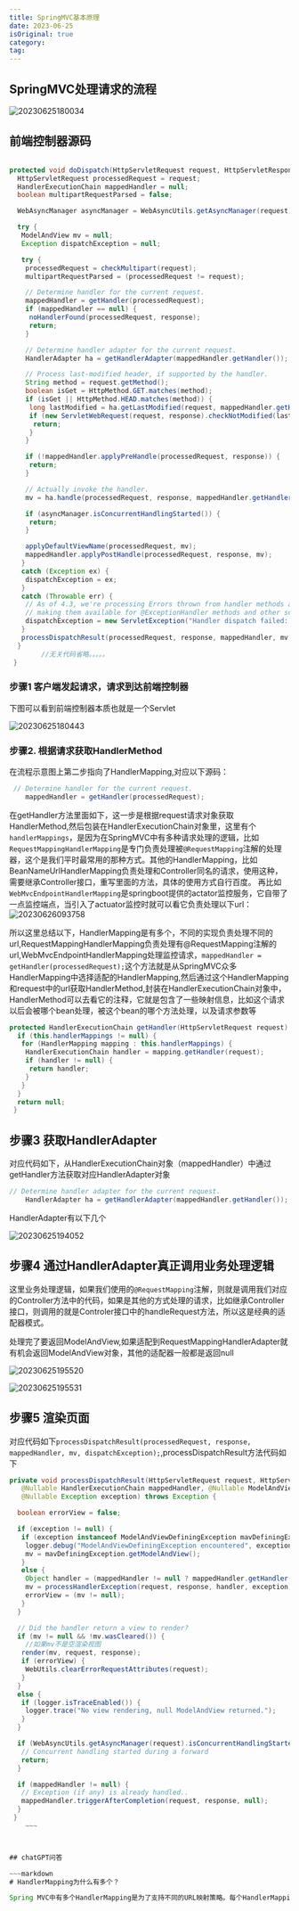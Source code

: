 ```yaml
---
title: SpringMVC基本原理
date: 2023-06-25
isOriginal: true
category: 
tag: 
---
```


## SpringMVC处理请求的流程

![20230625180034](https://afatpig.oss-cn-chengdu.aliyuncs.com/blog/20230625180034.png)

## 前端控制器源码

~~~java

protected void doDispatch(HttpServletRequest request, HttpServletResponse response) throws Exception {
  HttpServletRequest processedRequest = request;
  HandlerExecutionChain mappedHandler = null;
  boolean multipartRequestParsed = false;

  WebAsyncManager asyncManager = WebAsyncUtils.getAsyncManager(request);

  try {
   ModelAndView mv = null;
   Exception dispatchException = null;

   try {
    processedRequest = checkMultipart(request);
    multipartRequestParsed = (processedRequest != request);

    // Determine handler for the current request.
    mappedHandler = getHandler(processedRequest);
    if (mappedHandler == null) {
     noHandlerFound(processedRequest, response);
     return;
    }

    // Determine handler adapter for the current request.
    HandlerAdapter ha = getHandlerAdapter(mappedHandler.getHandler());

    // Process last-modified header, if supported by the handler.
    String method = request.getMethod();
    boolean isGet = HttpMethod.GET.matches(method);
    if (isGet || HttpMethod.HEAD.matches(method)) {
     long lastModified = ha.getLastModified(request, mappedHandler.getHandler());
     if (new ServletWebRequest(request, response).checkNotModified(lastModified) && isGet) {
      return;
     }
    }

    if (!mappedHandler.applyPreHandle(processedRequest, response)) {
     return;
    }

    // Actually invoke the handler.
    mv = ha.handle(processedRequest, response, mappedHandler.getHandler());

    if (asyncManager.isConcurrentHandlingStarted()) {
     return;
    }

    applyDefaultViewName(processedRequest, mv);
    mappedHandler.applyPostHandle(processedRequest, response, mv);
   }
   catch (Exception ex) {
    dispatchException = ex;
   }
   catch (Throwable err) {
    // As of 4.3, we're processing Errors thrown from handler methods as well,
    // making them available for @ExceptionHandler methods and other scenarios.
    dispatchException = new ServletException("Handler dispatch failed: " + err, err);
   }
   processDispatchResult(processedRequest, response, mappedHandler, mv, dispatchException);
  }
        //无关代码省略。。。。。
 }

~~~

### 步骤1 客户端发起请求，请求到达前端控制器

下图可以看到前端控制器本质也就是一个Servlet

![20230625180443](https://afatpig.oss-cn-chengdu.aliyuncs.com/blog/20230625180443.png)

### 步骤2. 根据请求获取HandlerMethod

在流程示意图上第二步指向了HandlerMapping,对应以下源码：

~~~java
 // Determine handler for the current request.
    mappedHandler = getHandler(processedRequest);
~~~

在getHandler方法里面如下，这一步是根据request请求对象获取HandlerMethod,然后包装在HandlerExecutionChain对象里，这里有个`handlerMappings`，是因为在SpringMVC中有多种请求处理的逻辑，比如`RequestMappingHandlerMapping`是专门负责处理被`@RequestMapping`注解的处理器，这个是我们平时最常用的那种方式。其他的HandlerMapping，比如BeanNameUrlHandlerMapping负责处理和Controller同名的请求，使用这种，需要继承Controller接口，重写里面的方法，具体的使用方式自行百度。
再比如`WebMvcEndpointHandlerMapping`是springboot提供的actator监控服务，它自带了一点监控端点，当引入了actuator监控时就可以看它负责处理以下url：
![20230626093758](https://afatpig.oss-cn-chengdu.aliyuncs.com/blog/20230626093758.png)

所以这里总结以下，HandlerMapping是有多个，不同的实现负责处理不同的url,RequestMappingHandlerMapping负责处理有@RequestMapping注解的url,WebMvcEndpointHandlerMapping处理监控请求，`mappedHandler = getHandler(processedRequest);`这个方法就是从SpringMVC众多HandlerMapping中选择适配的HandlerMapping,然后通过这个HandlerMapping和request中的url获取HandlerMethod,封装在HandlerExecutionChain对象中，HandlerMethod可以去看它的注释，它就是包含了一些映射信息，比如这个请求以后会被哪个bean处理，被这个bean的哪个方法处理，以及请求参数等

~~~java
protected HandlerExecutionChain getHandler(HttpServletRequest request) throws Exception {
  if (this.handlerMappings != null) {
   for (HandlerMapping mapping : this.handlerMappings) {
    HandlerExecutionChain handler = mapping.getHandler(request);
    if (handler != null) {
     return handler;
    }
   }
  }
  return null;
 }
~~~

## 步骤3  获取HandlerAdapter

对应代码如下，从HandlerExecutionChain对象（mappedHandler）中通过getHandler方法获取对应HandlerAdapter对象

```java
// Determine handler adapter for the current request.
    HandlerAdapter ha = getHandlerAdapter(mappedHandler.getHandler());
```

HandlerAdapter有以下几个

![20230625194052](https://afatpig.oss-cn-chengdu.aliyuncs.com/blog/20230625194052.png)

## 步骤4 通过HandlerAdapter真正调用业务处理逻辑

这里业务处理逻辑，如果我们使用的`@RequestMapping`注解，则就是调用我们对应的Controller方法中的代码，如果是其他的方式处理的请求，比如继承Controller接口，则调用的就是Controler接口中的handleRequest方法，所以这是经典的适配器模式。

处理完了要返回ModelAndView,如果适配到RequestMappingHandlerAdapter就有机会返回ModelAndView对象，其他的适配器一般都是返回null

![20230625195520](https://afatpig.oss-cn-chengdu.aliyuncs.com/blog/20230625195520.png)

![20230625195531](https://afatpig.oss-cn-chengdu.aliyuncs.com/blog/20230625195531.png)

## 步骤5 渲染页面

对应代码如下`processDispatchResult(processedRequest, response, mappedHandler, mv, dispatchException);`,processDispatchResult方法代码如下

~~~java
private void processDispatchResult(HttpServletRequest request, HttpServletResponse response,
   @Nullable HandlerExecutionChain mappedHandler, @Nullable ModelAndView mv,
   @Nullable Exception exception) throws Exception {

  boolean errorView = false;

  if (exception != null) {
   if (exception instanceof ModelAndViewDefiningException mavDefiningException) {
    logger.debug("ModelAndViewDefiningException encountered", exception);
    mv = mavDefiningException.getModelAndView();
   }
   else {
    Object handler = (mappedHandler != null ? mappedHandler.getHandler() : null);
    mv = processHandlerException(request, response, handler, exception);
    errorView = (mv != null);
   }
  }

  // Did the handler return a view to render?
  if (mv != null && !mv.wasCleared()) {
    //如果mv不是空渲染视图
   render(mv, request, response);
   if (errorView) {
    WebUtils.clearErrorRequestAttributes(request);
   }
  }
  else {
   if (logger.isTraceEnabled()) {
    logger.trace("No view rendering, null ModelAndView returned.");
   }
  }

  if (WebAsyncUtils.getAsyncManager(request).isConcurrentHandlingStarted()) {
   // Concurrent handling started during a forward
   return;
  }

  if (mappedHandler != null) {
   // Exception (if any) is already handled..
   mappedHandler.triggerAfterCompletion(request, response, null);
  }
 }
    ~~~



## chatGPT问答

~~~markdown
# HandlerMapping为什么有多个？

Spring MVC中有多个HandlerMapping是为了支持不同的URL映射策略。每个HandlerMapping实现都有自己的URL映射策略，可以根据具体的需求选择使用不同的HandlerMapping实现。例如，BeanNameUrlHandlerMapping将请求URL映射到bean名称，这个bean名称就是处理请求的controller类名；而RequestMappingHandlerMapping将请求URL映射到带有@RequestMapping注解的方法。因此，Spring MVC中有多个HandlerMapping是为了提供更灵活的URL映射策略，以满足不同的需求。希望这能回答你的问题。
~~~
